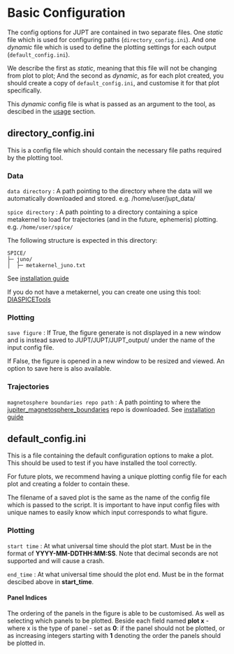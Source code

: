 # Basic Configuration

The config options for JUPT are contained in two separate files. One *static* file which is used for configuring paths (`directory_config.ini`). And one *dynamic* file which is used to define the plotting settings for each output (`default_config.ini`).

We describe the first as *static*, meaning that this file will not be changing from plot to plot; And the second as *dynamic*, as for each plot created, you should create a copy of `default_config.ini`, and customise it for that plot specifically.

This *dynamic* config file is what is passed as an argument to the tool, as descibed in the [usage](usage) section.

## directory_config.ini

This is a config file which should contain the necessary file paths required by the plotting tool.

### Data

`data directory` : A path pointing to the directory where the data will we automatically downloaded and stored. e.g. /home/user/jupt_data/

`spice directory` : A path pointing to a directory containing a spice metakernel to load for trajectories (and in the future, ephemeris) plotting. e.g. `/home/user/spice/`

The following structure is expected in this directory:

```
SPICE/
├─ juno/
│  ├─ metakernel_juno.txt
```

See [installation guide](installation)

If you do not have a metakernel, you can create one using this tool: [DIASPICETools](https://github.com/mjrutala/DIASPICETools)

### Plotting

`save figure` : If True, the figure generate is not displayed in a new window and is instead saved to JUPT/JUPT/JUPT_output/ under the name of the input config file.

If False, the figure is opened in a new window to be resized and viewed. An option to save here is also available.

### Trajectories

`magnetosphere boundaries repo path` : A path pointing to where the [jupiter_magnetosphere_boundaries](https://github.com/DIASPlanetary/jupiter_magnetosphere_boundaries/) repo is downloaded. See [installation guide](installation)


## default_config.ini

This is a file containing the default configuration options to make a plot. This should be used to test if you have installed the tool correctly.

For future plots, we recommend having a unique plotting config file for each plot and creating a folder to contain these. 

The filename of a saved plot is the same as the name of the config file which is passed to the script. It is important to have input config files with unique names to easily know which input corresponds to what figure.

### Plotting

`start time` : At what universal time should the plot start. Must be in the format of **YYYY-MM-DDTHH:MM:SS**. Note that decimal seconds are not supported and will cause a crash.

`end_time` : At what universal time should the plot end. Must be in the format descibed above in **start_time**.

#### Panel Indices

The ordering of the panels in the figure is able to be customised. As well as selecting which panels to be plotted. Beside each field named **plot x** - where x is the type of panel - set as **0**: if the panel should not be plotted, or as increasing integers starting with **1** denoting the order the panels should be plotted in.
